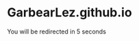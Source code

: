 # GarbearLez.github.io
<head>
<meta http-equiv="refresh" content="5; url=http://GarbearLez.github.io/home.html" />
</head>
<body>
<p>You will be redirected in 5 seconds</p>
